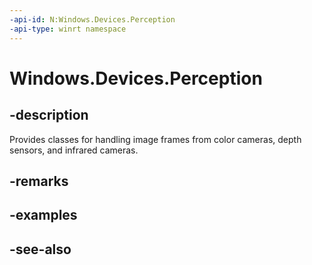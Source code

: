 ```yaml
---
-api-id: N:Windows.Devices.Perception
-api-type: winrt namespace
---
```


# Windows.Devices.Perception

## -description
Provides classes for handling image frames from color cameras, depth sensors, and infrared cameras.

## -remarks

## -examples

## -see-also
